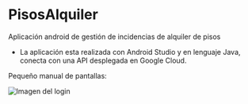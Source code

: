 # PisosAlquiler
Aplicación android de gestión de incidencias de alquiler de pisos

- La aplicación esta realizada con Android Studio y en lenguaje Java, conecta con una API desplegada en Google Cloud.

Pequeño manual de pantallas:

![Imagen del login](https://i.ibb.co/12QMdFb/Pantallas-App-movil.jpg)

